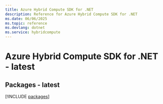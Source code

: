```yaml
---
title: Azure Hybrid Compute SDK for .NET
description: Reference for Azure Hybrid Compute SDK for .NET
ms.date: 06/06/2025
ms.topic: reference
ms.devlang: dotnet
ms.service: hybridcompute
---
```

# Azure Hybrid Compute SDK for .NET - latest
## Packages - latest
[!INCLUDE [packages](hybrid-compute-index.md)]
